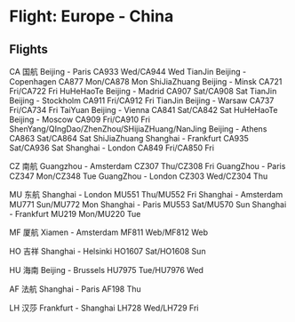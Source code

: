 # Flight: Europe - China

## Flights

CA 国航
Beijing - Paris            CA933 Wed/CA944 Wed              TianJin
Beijing - Copenhagen       CA877 Mon/CA878 Mon              ShiJiaZhuang
Beijing - Minsk            CA721 Fri/CA722 Fri              HuHeHaoTe
Beijing - Madrid           CA907 Sat/CA908 Sat              TianJin
Beijing - Stockholm        CA911 Fri/CA912 Fri              TianJin
Beijing - Warsaw           CA737 Fri/CA734 Fri              TaiYuan
Beijing - Vienna           CA841 Sat/CA842 Sat              HuHeHaoTe
Beijing - Moscow           CA909 Fri/CA910 Fri              ShenYang/QIngDao/ZhenZhou/SHijiaZHuang/NanJing
Beijing - Athens           CA863 Sat/CA864 Sat              ShiJiaZhuang
Shanghai - Frankfurt       CA935 Sat/CA936 Sat
Shanghai - London          CA849 Fri/CA850 Fri

CZ 南航
Guangzhou - Amsterdam      CZ307 Thu/CZ308 Fri
GuangZhou - Paris          CZ347 Mon/CZ348 Tue
GuangZhou - London         CZ303 Wed/CZ304 Thu

MU 东航
Shanghai - London          MU551 Thu/MU552 Fri
Shanghai - Amsterdam       MU771 Sun/MU772 Mon
Shanghai - Paris           MU553 Sat/MU570 Sun
Shanghai - Frankfurt       MU219 Mon/MU220 Tue

MF 厦航
Xiamen - Amsterdam         MF811 Web/MF812 Web 

HO 吉祥
Shanghai - Helsinki        HO1607 Sat/HO1608 Sun

HU 海南
Beijing - Brussels         HU7975 Tue/HU7976 Wed 

AF 法航
Shanghai - Paris           AF198 Thu

LH 汉莎
Frankfurt - Shanghai       LH728 Wed/LH729 Fri